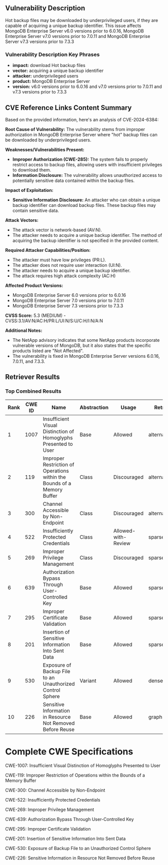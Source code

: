 ## Vulnerability Description
Hot backup files may be downloaded by underprivileged users, if they are capable of acquiring a unique backup identifier. This issue affects MongoDB Enterprise Server v6.0 versions prior to 6.0.16, MongoDB Enterprise Server v7.0 versions prior to 7.0.11 and MongoDB Enterprise Server v7.3 versions prior to 7.3.3

### Vulnerability Description Key Phrases
- **impact:** download Hot backup files
- **vector:** acquiring a unique backup identifier
- **attacker:** underprivileged users
- **product:** MongoDB Enterprise Server
- **version:** v6.0 versions prior to 6.0.16 and v7.0 versions prior to 7.0.11 and v7.3 versions prior to 7.3.3

## CVE Reference Links Content Summary
Based on the provided information, here's an analysis of CVE-2024-6384:

**Root Cause of Vulnerability:**
The vulnerability stems from improper authorization in MongoDB Enterprise Server where "hot" backup files can be downloaded by underprivileged users.

**Weaknesses/Vulnerabilities Present:**
- **Improper Authorization (CWE-285):** The system fails to properly restrict access to backup files, allowing users with insufficient privileges to download them.
- **Information Disclosure:** The vulnerability allows unauthorized access to potentially sensitive data contained within the backup files.

**Impact of Exploitation:**
- **Sensitive Information Disclosure:** An attacker who can obtain a unique backup identifier can download backup files. These backup files may contain sensitive data.

**Attack Vectors:**
- The attack vector is network-based (AV:N).
- The attacker needs to acquire a unique backup identifier. The method of acquiring the backup identifier is not specified in the provided content.

**Required Attacker Capabilities/Position:**
- The attacker must have low privileges (PR:L).
- The attacker does not require user interaction (UI:N).
- The attacker needs to acquire a unique backup identifier.
- The attack requires high attack complexity (AC:H)

**Affected Product Versions:**
- MongoDB Enterprise Server 6.0 versions prior to 6.0.16
- MongoDB Enterprise Server 7.0 versions prior to 7.0.11
- MongoDB Enterprise Server 7.3 versions prior to 7.3.3

**CVSS Score:**
5.3 (MEDIUM) - CVSS:3.1/AV:N/AC:H/PR:L/UI:N/S:U/C:H/I:N/A:N

**Additional Notes:**
- The NetApp advisory indicates that some NetApp products incorporate vulnerable versions of MongoDB, but it also states that the specific products listed are "Not Affected".
- The vulnerability is fixed in MongoDB Enterprise Server versions 6.0.16, 7.0.11, and 7.3.3.

## Retriever Results

### Top Combined Results

| Rank | CWE ID | Name | Abstraction | Usage  | Retrievers | Individual Scores |
|------|--------|------|-------------|-------|------------|-------------------|
| 1 | 1007 | Insufficient Visual Distinction of Homoglyphs Presented to User | Base | Allowed | alternate_terms | 0.700 |
| 2 | 119 | Improper Restriction of Operations within the Bounds of a Memory Buffer | Class | Discouraged | alternate_terms | 0.700 |
| 3 | 300 | Channel Accessible by Non-Endpoint | Class | Discouraged | alternate_terms | 0.700 |
| 4 | 522 | Insufficiently Protected Credentials | Class | Allowed-with-Review | sparse | 0.095 |
| 5 | 269 | Improper Privilege Management | Class | Discouraged | sparse | 0.093 |
| 6 | 639 | Authorization Bypass Through User-Controlled Key | Base | Allowed | sparse | 0.092 |
| 7 | 295 | Improper Certificate Validation | Base | Allowed | sparse | 0.092 |
| 8 | 201 | Insertion of Sensitive Information Into Sent Data | Base | Allowed | sparse | 0.091 |
| 9 | 530 | Exposure of Backup File to an Unauthorized Control Sphere | Variant | Allowed | dense | 0.553 |
| 10 | 226 | Sensitive Information in Resource Not Removed Before Reuse | Base | Allowed | graph | 0.002 |



# Complete CWE Specifications

CWE-1007: Insufficient Visual Distinction of Homoglyphs Presented to User

CWE-119: Improper Restriction of Operations within the Bounds of a Memory Buffer

CWE-300: Channel Accessible by Non-Endpoint

CWE-522: Insufficiently Protected Credentials

CWE-269: Improper Privilege Management

CWE-639: Authorization Bypass Through User-Controlled Key

CWE-295: Improper Certificate Validation

CWE-201: Insertion of Sensitive Information Into Sent Data

CWE-530: Exposure of Backup File to an Unauthorized Control Sphere

CWE-226: Sensitive Information in Resource Not Removed Before Reuse